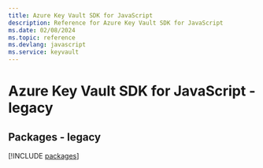 ```yaml
---
title: Azure Key Vault SDK for JavaScript
description: Reference for Azure Key Vault SDK for JavaScript
ms.date: 02/08/2024
ms.topic: reference
ms.devlang: javascript
ms.service: keyvault
---
```

# Azure Key Vault SDK for JavaScript - legacy
## Packages - legacy
[!INCLUDE [packages](key-vault-index.md)]